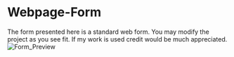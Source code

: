 # Webpage-Form
The form presented here is a standard web form. You may modify the project as you see fit. If my work is used credit would be much appreciated.
![Form_Preview](https://user-images.githubusercontent.com/123882899/219214436-2c9af7ea-1ee9-4393-967f-271384afbd2a.PNG)
